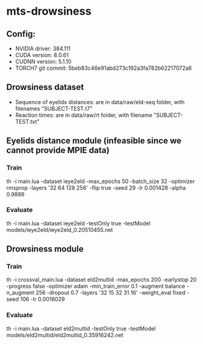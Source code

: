 # mts-drowsiness

## Config:
- NVIDIA driver: 384.111
- CUDA version: 8.0.61
- CUDNN version: 5.1.10
- TORCH7 git commit: 5beb83c46e91abd273c192a3fa782b62217072a6

## Drowsiness dataset

* Sequence of eyelids distances: are in data/raw/eld-seq folder, with filenames "SUBJECT-TEST.t7"
* Reaction times: are in data/raw/rt folder, with filename "SUBJECT-TEST.txt"

## Eyelids distance module (infeasible since we cannot provide MPIE data)
### Train
 th -i main.lua -dataset ieye2eld -max_epochs 50 -batch_size 32 -optimizer rmsprop -layers '32 64 128 256' -flip true -seed 29 -lr 0.001428 -alpha 0.9886
### Evaluate
th -i main.lua -dataset ieye2eld -testOnly true -testModel models/ieye2eld/ieye2eld_0.20510455.net

## Drowsiness module
### Train
th -i crossval_main.lua -dataset eld2multid -max_epochs 200 -earlystop 20 -progress false -optimizer adam -min_train_error 0.1 -augment balance -n_augment 256 -dropout 0.7 -layers '32 15 32 31 16' -weight_eval fixed -seed 106 -lr 0.0016029
### Evaluate
th -i main.lua -dataset eld2multid -testOnly true -testModel models/eld2multid/eld2multid_0.35916242.net
